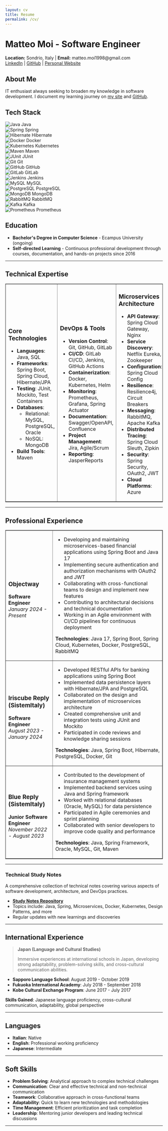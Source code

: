 ```yaml
---
layout: cv
title: Resume
permalink: /cv/
---
```


# Matteo Moi - Software Engineer


<div class="cv-header">
  <strong>Location:</strong> Sondrio, Italy | <strong>Email:</strong> matteo.moi1998@gmail.com<br/>
  <a href="https://www.linkedin.com/in/matteo-moi/">LinkedIn</a> |
  <a href="https://github.com/Jok98">GitHub</a> |
  <a href="https://jok98.github.io">Personal Website</a>
</div>

## About Me
IT enthusiast always seeking to broaden my knowledge in software development. I document my learning journey on [my site](https://jok98.github.io) and [GitHub](https://github.com/Jok98/Jok98.github.io).

## Tech Stack

<div class="tech-grid">
  <div class="tech-item">
    <img src="https://raw.githubusercontent.com/devicons/devicon/master/icons/java/java-original.svg" alt="Java"/>
    <span>Java</span>
  </div>
  <div class="tech-item">
    <img src="https://raw.githubusercontent.com/devicons/devicon/master/icons/spring/spring-original.svg" alt="Spring"/>
    <span>Spring</span>
  </div>
  <div class="tech-item">
    <img src="https://raw.githubusercontent.com/devicons/devicon/master/icons/hibernate/hibernate-plain.svg" alt="Hibernate"/>
    <span>Hibernate</span>
  </div>
  <div class="tech-item">
    <img src="https://raw.githubusercontent.com/devicons/devicon/master/icons/docker/docker-original.svg" alt="Docker"/>
    <span>Docker</span>
  </div>
  <div class="tech-item">
    <img src="https://raw.githubusercontent.com/devicons/devicon/master/icons/kubernetes/kubernetes-plain.svg" alt="Kubernetes"/>
    <span>Kubernetes</span>
  </div>
  <div class="tech-item">
    <img src="https://raw.githubusercontent.com/devicons/devicon/master/icons/maven/maven-original.svg" alt="Maven"/>
    <span>Maven</span>
  </div>
  <div class="tech-item">
    <img src="https://raw.githubusercontent.com/devicons/devicon/master/icons/junit/junit-plain.svg" alt="JUnit"/>
    <span>JUnit</span>
  </div>
  <div class="tech-item">
    <img src="https://raw.githubusercontent.com/devicons/devicon/master/icons/git/git-original.svg" alt="Git"/>
    <span>Git</span>
  </div>
  <div class="tech-item">
    <img src="https://raw.githubusercontent.com/devicons/devicon/master/icons/github/github-original.svg" alt="GitHub"/>
    <span>GitHub</span>
  </div>
  <div class="tech-item">
    <img src="https://raw.githubusercontent.com/devicons/devicon/master/icons/gitlab/gitlab-original.svg" alt="GitLab"/>
    <span>GitLab</span>
  </div>
  <div class="tech-item">
    <img src="https://raw.githubusercontent.com/devicons/devicon/master/icons/jenkins/jenkins-original.svg" alt="Jenkins"/>
    <span>Jenkins</span>
  </div>
  <div class="tech-item">
    <img src="https://raw.githubusercontent.com/devicons/devicon/master/icons/mysql/mysql-original.svg" alt="MySQL"/>
    <span>MySQL</span>
  </div>
  <div class="tech-item">
    <img src="https://raw.githubusercontent.com/devicons/devicon/master/icons/postgresql/postgresql-original.svg" alt="PostgreSQL"/>
    <span>PostgreSQL</span>
  </div>
  <div class="tech-item">
    <img src="https://raw.githubusercontent.com/devicons/devicon/master/icons/mongodb/mongodb-original.svg" alt="MongoDB"/>
    <span>MongoDB</span>
  </div>
  <div class="tech-item">
    <img src="https://raw.githubusercontent.com/devicons/devicon/master/icons/rabbitmq/rabbitmq-original.svg" alt="RabbitMQ"/>
    <span>RabbitMQ</span>
  </div>
  <div class="tech-item">
    <img src="https://raw.githubusercontent.com/devicons/devicon/master/icons/apachekafka/apachekafka-original.svg" alt="Kafka"/>
    <span>Kafka</span>
  </div>
  <div class="tech-item">
    <img src="https://raw.githubusercontent.com/devicons/devicon/master/icons/prometheus/prometheus-original.svg" alt="Prometheus"/>
    <span>Prometheus</span>
  </div>
</div>

## Education

- **Bachelor's Degree in Computer Science** - Ecampus University (ongoing)
- **Self-directed Learning** - Continuous professional development through courses, documentation, and hands-on projects since 2016

---

## Technical Expertise

<table border="1">
  <tr>
    <td width="33%">
      <h3>Core Technologies</h3>
      <ul>
        <li><strong>Languages</strong>: Java, SQL</li>
        <li><strong>Frameworks</strong>: Spring Boot, Spring Cloud, Hibernate/JPA</li>
        <li><strong>Testing</strong>: JUnit, Mockito, Test Containers</li>
        <li><strong>Databases</strong>:
          <ul>
            <li>Relational: MySQL, PostgreSQL, Oracle</li>
            <li>NoSQL: MongoDB</li>
          </ul>
        </li>
        <li><strong>Build Tools</strong>: Maven</li>
      </ul>
    </td>
    <td width="33%">
      <h3>DevOps &amp; Tools</h3>
      <ul>
        <li><strong>Version Control</strong>: Git, GitHub, GitLab</li>
        <li><strong>CI/CD</strong>: GitLab CI/CD, Jenkins, GitHub Actions</li>
        <li><strong>Containerization</strong>: Docker, Kubernetes, Helm</li>
        <li><strong>Monitoring</strong>: Prometheus, Grafana, Spring Actuator</li>
        <li><strong>Documentation</strong>: Swagger/OpenAPI, Confluence</li>
        <li><strong>Project Management</strong>: Jira, Agile/Scrum</li>
        <li><strong>Reporting</strong>: JasperReports</li>
      </ul>
    </td>
    <td width="33%">
      <h3>Microservices Architecture</h3>
      <ul>
        <li><strong>API Gateway</strong>: Spring Cloud Gateway, Nginx</li>
        <li><strong>Service Discovery</strong>: Netflix Eureka, Zookeeper</li>
        <li><strong>Configuration</strong>: Spring Cloud Config</li>
        <li><strong>Resilience</strong>: Resilience4j, Circuit Breakers</li>
        <li><strong>Messaging</strong>: RabbitMQ, Apache Kafka</li>
        <li><strong>Distributed Tracing</strong>: Spring Cloud Sleuth, Zipkin</li>
        <li><strong>Security</strong>: Spring Security, OAuth2, JWT</li>
        <li><strong>Cloud Platforms</strong>: Azure</li>
      </ul>
    </td>
  </tr>
</table>

---

## Professional Experience

<table border="1">
  <tr>
    <td width="30%">
      <h3>Objectway</h3>
      <strong>Software Engineer</strong><br/>
      <em>January 2024 - Present</em>
    </td>
    <td width="70%">
      <ul>
        <li>Developing and maintaining microservices-based financial applications using Spring Boot and Java 17</li>
        <li>Implementing secure authentication and authorization mechanisms with OAuth2 and JWT</li>
        <li>Collaborating with cross-functional teams to design and implement new features</li>
        <li>Contributing to architectural decisions and technical documentation</li>
        <li>Working in an Agile environment with CI/CD pipelines for continuous deployment</li>
      </ul>
      <p><strong>Technologies</strong>: Java 17, Spring Boot, Spring Cloud, Kubernetes, Docker, PostgreSQL, RabbitMQ</p>
    </td>
  </tr>
  <tr>
    <td>
      <h3>Iriscube Reply (SistemItaly)</h3>
      <strong>Software Engineer</strong><br/>
      <em>August 2023 - January 2024</em>
    </td>
    <td>
      <ul>
        <li>Developed RESTful APIs for banking applications using Spring Boot</li>
        <li>Implemented data persistence layers with Hibernate/JPA and PostgreSQL</li>
        <li>Collaborated on the design and implementation of microservices architecture</li>
        <li>Created comprehensive unit and integration tests using JUnit and Mockito</li>
        <li>Participated in code reviews and knowledge sharing sessions</li>
      </ul>
      <p><strong>Technologies</strong>: Java, Spring Boot, Hibernate, PostgreSQL, Docker, Git</p>
    </td>
  </tr>
  <tr>
    <td>
      <h3>Blue Reply (SistemItaly)</h3>
      <strong>Junior Software Engineer</strong><br/>
      <em>November 2022 - August 2023</em>
    </td>
    <td>
      <ul>
        <li>Contributed to the development of insurance management systems</li>
        <li>Implemented backend services using Java and Spring framework</li>
        <li>Worked with relational databases (Oracle, MySQL) for data persistence</li>
        <li>Participated in Agile ceremonies and sprint planning</li>
        <li>Collaborated with senior developers to improve code quality and performance</li>
      </ul>
      <p><strong>Technologies</strong>: Java, Spring Framework, Oracle, MySQL, Git, Maven</p>
    </td>
  </tr>
</table>

---

### Technical Study Notes
A comprehensive collection of technical notes covering various aspects of software development, architecture, and DevOps practices.

- **[Study Notes Repository](https://github.com/Jok98/Jok98.github.io/tree/main/notes/dev)**
- Topics include: Java, Spring, Microservices, Docker, Kubernetes, Design Patterns, and more
- Regular updates with new learnings and discoveries

---

## International Experience

> **Japan (Language and Cultural Studies)**
>
> Immersive experiences at international schools in Japan, developing strong adaptability, problem-solving skills, and cross-cultural communication abilities.

- **Sapporo Language School**: August 2019 - October 2019
- **Fukuoka International Academy**: July 2018 - September 2018
- **Kobe Cultural Exchange Program**: June 2017 - July 2017

**Skills Gained**: Japanese language proficiency, cross-cultural communication, adaptability, global perspective

---

## Languages

- **Italian**: Native
- **English**: Professional working proficiency
- **Japanese**: Intermediate

---

## Soft Skills

- **Problem Solving**: Analytical approach to complex technical challenges
- **Communication**: Clear and effective technical and non-technical communication
- **Teamwork**: Collaborative approach in cross-functional teams
- **Adaptability**: Quick to learn new technologies and methodologies
- **Time Management**: Efficient prioritization and task completion
- **Leadership**: Mentoring junior developers and leading technical discussions

---
